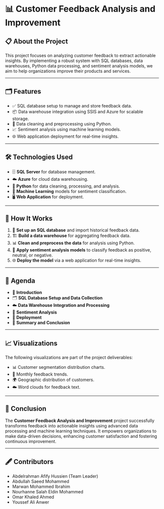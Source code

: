 # 📊 Customer Feedback Analysis and Improvement

## 📋 About the Project
This project focuses on analyzing customer feedback to extract actionable insights. By implementing a robust system with SQL databases, data warehouses, Python data processing, and sentiment analysis models, we aim to help organizations improve their products and services.

---

## 🗂️ Features
- ✅ SQL database setup to manage and store feedback data.
- 📦 Data warehouse integration using SSIS and Azure for scalable storage.
- 🧹 Data cleaning and preprocessing using Python.
- 📈 Sentiment analysis using machine learning models.
- 🌐 Web application deployment for real-time insights.

---

## 🛠️ Technologies Used
- 🗄️ **SQL Server** for database management.
- ☁️ **Azure** for cloud data warehousing.
- 🐍 **Python** for data cleaning, processing, and analysis.
- 🧠 **Machine Learning** models for sentiment classification.
- 🖥️ **Web Application** for deployment.

---

## 🚀 How It Works
1. 🔧 **Set up an SQL database** and import historical feedback data.
2. 🏗️ **Build a data warehouse** for aggregating feedback data.
3. 📊 **Clean and preprocess the data** for analysis using Python.
4. 🤖 **Apply sentiment analysis models** to classify feedback as positive, neutral, or negative.
5. 🌐 **Deploy the model** via a web application for real-time insights.

---

## 📅 Agenda
- 📖 **Introduction**
- 🗂️ **SQL Database Setup and Data Collection**
- ☁️ **Data Warehouse Integration and Processing**
- 🤖 **Sentiment Analysis**
- 🚀 **Deployment**
- 📝 **Summary and Conclusion**

---

## 📈 Visualizations
The following visualizations are part of the project deliverables:
- 📊 Customer segmentation distribution charts.
- 📅 Monthly feedback trends.
- 🌍 Geographic distribution of customers.
- ☁️ Word clouds for feedback text.

---

## 📜 Conclusion
The **Customer Feedback Analysis and Improvement** project successfully transforms feedback into actionable insights using advanced data processing and machine learning techniques. It empowers organizations to make data-driven decisions, enhancing customer satisfaction and fostering continuous improvement.

---

## 🖋️ Contributors
- Abdelrahman Afify Hussien (Team Leader)
- Abdullah Saeed Mohammed
- Marwan Mohammed Ibrahim
- Nourhanne Salah Eldin Mohammed
- Omar Khaled Ahmed  
- Youssef Ali Anwer  

